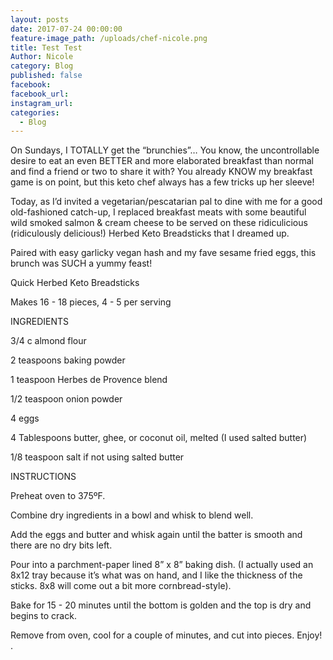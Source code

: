 ```yaml
---
layout: posts
date: 2017-07-24 00:00:00
feature-image_path: /uploads/chef-nicole.png
title: Test Test
Author: Nicole
category: Blog
published: false
facebook:
facebook_url:
instagram_url:
categories:
  - Blog
---
```


On Sundays, I TOTALLY get the “brunchies”… You know, the uncontrollable desire to eat an even BETTER and more elaborated breakfast than normal and find a friend or two to share it with? You already KNOW my breakfast game is on point, but this keto chef always has a few tricks up her sleeve!

Today, as I’d invited a vegetarian/pescatarian pal to dine with me for a good old-fashioned catch-up, I replaced breakfast meats with some beautiful wild smoked salmon & cream cheese to be served on these ridiculicious (ridiculously delicious!) Herbed Keto Breadsticks that I dreamed up.

Paired with easy garlicky vegan hash and my fave sesame fried eggs, this brunch was SUCH a yummy feast!

Quick Herbed Keto Breadsticks

Makes 16 - 18 pieces, 4 - 5 per serving

INGREDIENTS&nbsp;

3/4 c almond flour

2 teaspoons baking powder

1 teaspoon Herbes de Provence blend

1/2 teaspoon onion powder

4 eggs

4 Tablespoons butter, ghee, or coconut oil, melted (I used salted butter)

1/8 teaspoon salt if not using salted butter

INSTRUCTIONS

Preheat oven to 375&ordm;F.

Combine dry ingredients in a bowl and whisk to blend well.

Add the eggs and butter and whisk again until the batter is smooth and there are no dry bits left.

Pour into a parchment-paper lined 8” x 8” baking dish. (I actually used an 8x12 tray because it’s what was on hand, and I like the thickness of the sticks. 8x8 will come out a bit more cornbread-style).

Bake for 15 - 20 minutes until the bottom is golden and the top is dry and begins to crack.

Remove from oven, cool for a couple of minutes, and cut into pieces. Enjoy! .
